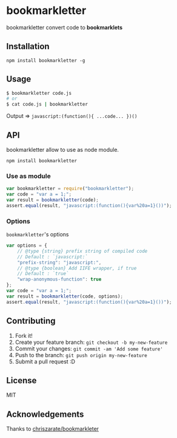 # bookmarkletter

bookmarkletter convert code to **bookmarklets**

## Installation

```
npm install bookmarkletter -g
```

## Usage

```sh
$ bookmarkletter code.js
# or
$ cat code.js | bookmarkletter
```

Output => `javascript:(function(){ ...code... })()`

## API

bookmarkletter allow to use as node module.

```
npm install bookmarkletter
```

### Use as module

```js
var bookmarkletter = require("bookmarkletter");
var code = "var a = 1;";
var result = bookmarkletter(code);
assert.equal(result, "javascript:(function(){var%20a=1}())");
```

### Options

`bookmarkletter`'s options

```js
var options = {
    // @type {string} prefix string of compiled code
    // Default : `javascript:`
    "prefix-string": "javascript:",
    // @type {boolean} Add IIFE wrapper, if true
    // Default : `true`
    "wrap-anonymous-function": true
};
var code = "var a = 1;";
var result = bookmarkletter(code, options);
assert.equal(result, "javascript:(function(){var%20a=1}())");
```

## Contributing

1. Fork it!
2. Create your feature branch: `git checkout -b my-new-feature`
3. Commit your changes: `git commit -am 'Add some feature'`
4. Push to the branch: `git push origin my-new-feature`
5. Submit a pull request :D

## License

MIT

## Acknowledgements

Thanks to [chriszarate/bookmarkleter](https://github.com/chriszarate/bookmarkleter "chriszarate/bookmarkleter")